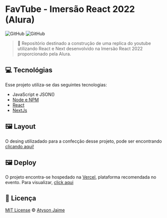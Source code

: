 # FavTube - Imersão React 2022 (Alura)

![GitHub](https://img.shields.io/badge/Atysonjaime-FavTube-red)
![GitHub](https://img.shields.io/github/license/atysonjaime/ImersaoReact_Alura2022_AluraTube)

> 🚀 Repositório destinado a construção de uma replica do youtube utilizando React e Next desenvolvido na Imersão React 2022 proporcionado pela Alura.

## 💻 Tecnológias

Esse projeto utiliza-se das seguintes tecnologias:

- JavaScript e JSON()
- [Node e NPM](https://nodejs.org/en/)
- [React](https://reactjs.org)
- [NextJs](https://nextjs.org)

## 🖼️ Layout

O desing utilizadado para a confecção desse projeto, pode ser encontrando [clicando aqui!](<https://www.figma.com/file/pMmAlR0GwCEM6dSXZQ90fv/Aluratube-(Copy)?node-id=0%3A1>)

## 🖼️ Deploy

O projeto encontra-se hospedado na [Vercel](https://vercel.com/), plataforma recomendada no evento. Para visualizar, [click aqui](aluratube-atysonjaime.vercel.app)

## 📝 Licença

[MIT License](https://github.com/AtysonJaime/ImersaoReact_Alura2022_AluraTube/blob/main/LICENCE) © [Atyson Jaime](https://atysonjaime.github.io)
